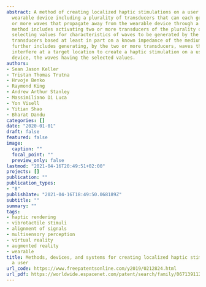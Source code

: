 ```yaml
---
abstract: A method of creating localized haptic stimulations on a user includes a
  wearable device including a plurality of transducers that can each generate one
  or more waves that propagate away from the wearable device through a medium. The
  method includes activating two or more transducers of the plurality of transducers,
  selecting values for characteristics of waves to be generated by the two or more
  transducers based at least in part on a known impedance of the medium. The method
  further includes generating, by the two or more transducers, waves that constructively
  interfere at a target location to create a haptic stimulation on a user of the wearable
  device, the waves having the selected values.
authors:
- Sean Jason Keller
- Tristan Thomas Trutna
- Hrvoje Benko
- Raymond King
- Andrew Arthur Stanley
- Massimiliano Di Luca
- Yon Visell
- Yitian Shao
- Bharat Dandu
categories: []
date: "2020-01-01"
draft: false
featured: false
image:
  caption: ""
  focal_point: ""
  preview_only: false
lastmod: "2021-04-16T20:49:51+02:00"
projects: []
publication: ""
publication_types:
- "8"
publishDate: "2021-04-16T18:49:50.068189Z"
subtitle: ""
summary: ""
tags:
- haptic rendering
- vibrotactile stimuli
- alignment of signals
- multisensory perception
- virtual reality
- augmented reality
- wearable
title: Methods, devices, and systems for creating localized haptic stimulations on
  a user
url_code: https://www.freepatentsonline.com/y2019/0212824.html
url_pdf: https://worldwide.espacenet.com/patent/search/family/067139112/publication/EP3738019A1?q=pn%3DEP3738019A1%3F
---
```

